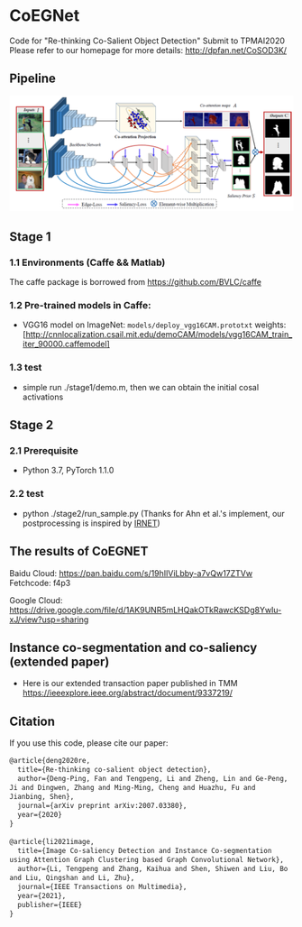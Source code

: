 # CoEGNet
Code for "Re-thinking Co-Salient Object Detection" Submit to TPMAI2020
Please refer to our homepage for more details: http://dpfan.net/CoSOD3K/
## Pipeline
![pipeline](https://github.com/DengPingFan/CoEGNet/blob/master/stage2/figure/pipeline.png)
## Stage 1
### 1.1 Environments (Caffe && Matlab)
The caffe package is borrowed from https://github.com/BVLC/caffe
### 1.2 Pre-trained models in Caffe:
* VGG16 model on ImageNet: ```models/deploy_vgg16CAM.prototxt``` weights:[http://cnnlocalization.csail.mit.edu/demoCAM/models/vgg16CAM_train_iter_90000.caffemodel]
### 1.3 test
* simple run ./stage1/demo.m, then we can obtain the initial cosal activations
## Stage 2
### 2.1 Prerequisite
* Python 3.7, PyTorch 1.1.0
### 2.2 test
* python ./stage2/run_sample.py (Thanks for Ahn et al.'s implement, our postprocessing is inspired by [IRNET](https://github.com/jiwoon-ahn/irn))

## The results of CoEGNET 
Baidu Cloud: https://pan.baidu.com/s/19hIlViLbby-a7vQw17ZTVw Fetchcode: f4p3

Google Cloud: https://drive.google.com/file/d/1AK9UNR5mLHQakOTkRawcKSDg8YwIu-xJ/view?usp=sharing

## Instance co-segmentation and co-saliency (extended paper)
* Here is our extended transaction paper published in TMM https://ieeexplore.ieee.org/abstract/document/9337219/

## Citation
If you use this code, please cite our paper:
```
@article{deng2020re,
  title={Re-thinking co-salient object detection},
  author={Deng-Ping, Fan and Tengpeng, Li and Zheng, Lin and Ge-Peng, Ji and Dingwen, Zhang and Ming-Ming, Cheng and Huazhu, Fu and Jianbing, Shen},
  journal={arXiv preprint arXiv:2007.03380},
  year={2020}
}

@article{li2021image,
  title={Image Co-saliency Detection and Instance Co-segmentation using Attention Graph Clustering based Graph Convolutional Network},
  author={Li, Tengpeng and Zhang, Kaihua and Shen, Shiwen and Liu, Bo and Liu, Qingshan and Li, Zhu},
  journal={IEEE Transactions on Multimedia},
  year={2021},
  publisher={IEEE}
}
```



